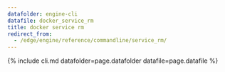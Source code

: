 ```yaml
---
datafolder: engine-cli
datafile: docker_service_rm
title: docker service rm
redirect_from:
  - /edge/engine/reference/commandline/service_rm/
---
```

<!--
This page is automatically generated from Docker's source code. If you want to
suggest a change to the text that appears here, open a ticket or pull request
in the source repository on GitHub:

https://github.com/docker/cli
-->

{% include cli.md datafolder=page.datafolder datafile=page.datafile %}
